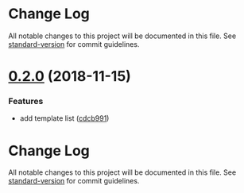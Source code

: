 # Change Log

All notable changes to this project will be documented in this file. See [standard-version](https://github.com/conventional-changelog/standard-version) for commit guidelines.

<a name="0.2.0"></a>
# [0.2.0](https://github.com/page-pipepline/pipeline-editor/compare/v0.1.0...v0.2.0) (2018-11-15)


### Features

* add template list ([cdcb991](https://github.com/page-pipepline/pipeline-editor/commit/cdcb991))



# Change Log

All notable changes to this project will be documented in this file. See [standard-version](https://github.com/conventional-changelog/standard-version) for commit guidelines.
